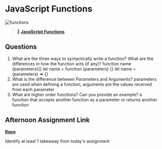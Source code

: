 # JavaScript Functions

![functions](https://bcw.blob.core.windows.net/public/img/function-anatomy.jpg)

> **📖 [JavaScript Functions](https://codeworksacademy.com/fs-student-guide/resources/wk2/02-Functions)**

## Questions

1. What are the three ways to syntactically write a function? What are the differences in how the function acts (if any)?
function name (parameters){}
let name = function (parameters) {}
let name = (parameters) => {}
2. What is the difference between Parameters and Arguments?
parameters are used when defining a function, arguments are the values received from each parameter
3. What are higher order functions? Can you provide an example?
a function that accepts another function as a parameter or returns another function
## Afternoon Assignment Link

**[Repo](https://github.com/big-daddy-dom/tuesday)**

Identify at least 1 takeaway from today's assignment
